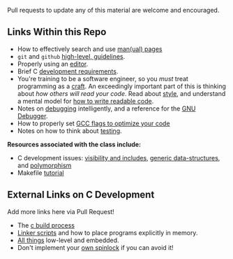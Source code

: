 Pull requests to update any of this material are welcome and encouraged.

## Links Within this Repo

-   How to effectively search and use [man(ual) pages](manpages.md)
-   `git` and `github` [high-level, guidelines](github.md).
-   Properly using an [editor](https://github.com/gwu-cs-os/gwu_os_editors).
-   Brief C [development requirements](c.md).
-   You're training to be a software engineer, so you _must_ treat programming as a [craft](https://www2.seas.gwu.edu/~gparmer/posts/2016-03-07-code-craftsmanship.html). An exceedingly important part of this is thinking about _how others will read your code_. Read about [style](style.md), and understand a mental model for [how to write readable code](https://github.com/gwsystems/composite/blob/ppos/doc/style_guide/composite_coding_style.pdf).
-   Notes on [debugging](debugging.md) intelligently, and a reference for the [GNU Debugger](gdb.md).
-   How to properly set [GCC flags to optimize your code](gcc.md)
-   Notes on how to think about [testing](testing.md).

**Resources associated with the class include:**

-   C development issues: [visibility and includes](https://www.youtube.com/watch?v=P8g4B9c0i8A&t=490s), [generic data-structures](https://www.youtube.com/watch?v=AUYYN3mqSGU&t=3s), and [polymorphism](https://www.youtube.com/watch?v=bZO0A1tj2MI)
-   Makefile [tutorial](https://www.youtube.com/watch?v=DtGrdB8wQ_8)

## External Links on C Development

Add more links here via Pull Request!

-   The [c build process](https://blog.feabhas.com/2012/06/the-c-build-process/)
-   [Linker scripts](http://software-dl.ti.com/ccs/esd/documents/sdto_cgt_Linker-Command-File-Primer.html) and how to place programs explicitly in memory.
-   [All things](https://github.com/nhivp/Awesome-Embedded) low-level and embedded.
-   Don't implement your [own spinlock](https://matklad.github.io//2020/01/02/spinlocks-considered-harmful.html) if you can avoid it!
